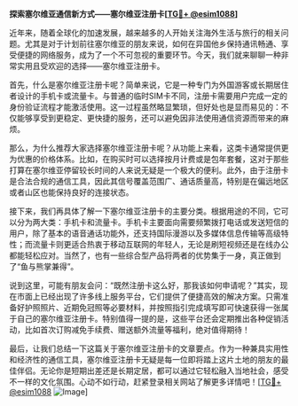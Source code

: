 **探索塞尔维亚通信新方式——塞尔维亚注册卡[[TG💪+ @esim1088](https://t.me/s/esim1088)]**

近年来，随着全球化的加速发展，越来越多的人开始关注海外生活与旅行的相关问题。尤其是对于计划前往塞尔维亚的朋友来说，如何在异国他乡保持通讯畅通、享受便捷的网络服务，成为了一个不可忽视的重要环节。今天，我们就来聊聊一种非常实用且受欢迎的选择——塞尔维亚注册卡。

首先，什么是塞尔维亚注册卡呢？简单来说，它是一种专门为外国游客或长期居住者设计的手机卡或流量卡。与普通的临时SIM卡不同，注册卡需要用户完成一定的身份验证流程才能激活使用。这一过程虽然略显繁琐，但好处也是显而易见的：不仅能够享受到更稳定、更快捷的服务，还可以避免因非法使用通信资源而带来的麻烦。

那么，为什么推荐大家选择塞尔维亚注册卡呢？从功能上来看，这类卡通常提供更为优惠的价格体系。比如，在购买时可以选择按月计费或是包年套餐，这对于那些打算在塞尔维亚停留较长时间的人来说无疑是一个极大的便利。此外，由于注册卡是合法合规的通信工具，因此其信号覆盖范围广、通话质量高，特别是在偏远地区或者山区也能保持良好的连接状态。

接下来，我们再具体了解一下塞尔维亚注册卡的主要分类。根据用途的不同，它可以分为两大类：手机卡和流量卡。手机卡主要面向需要频繁拨打电话或发送短信的用户，除了基本的语音通话功能外，还支持国际漫游以及多媒体信息传输等高级特性；而流量卡则更适合热衷于移动互联网的年轻人，无论是刷短视频还是在线办公都能轻松应对。当然了，也有一些综合型产品将两者的优势集于一身，真正做到了“鱼与熊掌兼得”。

说到这里，可能有朋友会问：“既然注册卡这么好，那我该如何申请呢？”其实，现在市面上已经出现了许多线上服务平台，它们提供了便捷高效的解决方案。只需准备好护照照片、近期免冠照等必要材料，并按照指引完成填写即可快速获得一张属于自己的塞尔维亚注册卡。特别值得一提的是，这些平台还会定期推出各种促销活动，比如首次订购减免手续费、赠送额外流量等福利，绝对值得期待！

最后，让我们总结一下这篇关于塞尔维亚注册卡的文章要点。作为一种兼具实用性和经济性的通信工具，塞尔维亚注册卡无疑是每一位即将踏上这片土地的朋友的最佳伴侣。无论你是短期出差还是长期定居，都可以通过它轻松融入当地社会，感受不一样的文化氛围。心动不如行动，赶紧登录相关网站了解更多详情吧！[[TG💪+ @esim1088](https://t.me/s/esim1088) ![Image](https://i.postimg.cc/4NQfJmqS/Snipaste-2025-05-13-00-14-12.png)]